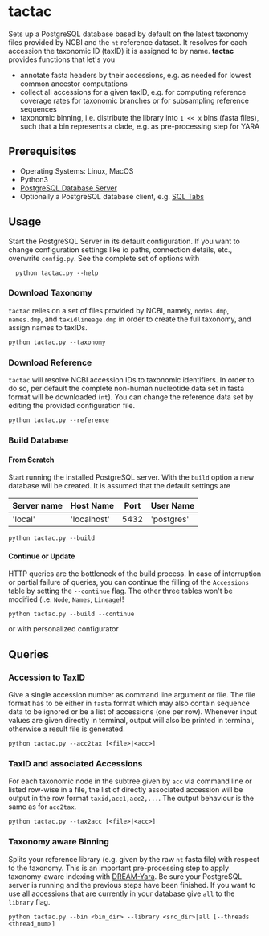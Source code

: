 # tactac

Sets up a PostgreSQL database based by default on the latest taxonomy files provided by NCBI and the `nt` reference dataset. It resolves for each accession the taxonomic ID (taxID) it is assigned to by name. 
**tactac** provides functions that let's you 
  * annotate fasta headers by their accessions, e.g. as needed for lowest common ancestor computations
  * collect all accessions for a given taxID, e.g. for computing reference coverage rates for taxonomic branches or for subsampling reference sequences
  * taxonomic binning, i.e. distribute the library into `1 << x` bins (fasta files), such that a bin represents a clade, e.g. as pre-processing step for YARA 

## Prerequisites

  * Operating Systems: Linux, MacOS
  * Python3
  * [PostgreSQL Database Server](https://www.postgresql.org/download/) 
  * Optionally a PostgreSQL database client, e.g. [SQL Tabs](https://www.sqltabs.com/)

## Usage

Start the PostgreSQL Server in its default configuration. If you want to change configuration settings like io paths, connection details, etc., overwrite `config.py`. See the complete set of options with 
```shell
  python tactac.py --help
```

### Download Taxonomy
`tactac` relies on a set of files provided by NCBI, namely, `nodes.dmp`, `names.dmp`, and `taxidlineage.dmp` in order to create the full taxonomy, and assign names to taxIDs. 
```shell
python tactac.py --taxonomy
```

### Download Reference
`tactac` will resolve NCBI accession IDs to taxonomic identifiers. In order to do so, per default the complete non-human nucleotide data set in fasta format will be downloaded (`nt`). You can change the reference data set by editing the provided  configuration file.
```shell
python tactac.py --reference
```

### Build Database

#### From Scratch
Start running the installed PostgreSQL server. With the `build` option a new database will be created. It is assumed that the default settings are 

| Server name | Host Name   | Port | User Name  |
|-------------| ------------|------|------------|
| 'local'     | 'localhost' | 5432 | 'postgres' |


```shell
python tactac.py --build
```

#### Continue or Update
HTTP queries are the bottleneck of the build process. In case of interruption or partial failure of queries, you can continue the filling of the `Accessions` table by setting the `--continue` flag. The other three tables won't be modified (i.e. `Node`, `Names`, `Lineage`)!

```shell
python tactac.py --build --continue
```
or with personalized configurator 


## Queries 

### Accession to TaxID
Give a single accession number as command line argument or file. The file format has to be either in `fasta` format which may also contain sequence data to be ignored or be a list of accessions (one per row). Whenever input values are given directly in  terminal, output will also be printed in terminal, otherwise a result file is generated. 
```shell
python tactac.py --acc2tax [<file>|<acc>]
```

### TaxID and associated Accessions
For each taxonomic node in the subtree given by `acc` via command line or listed row-wise in a file, the list of directly associated accession will be output in the row format `taxid,acc1,acc2,...`. The output behaviour is the same as for `acc2tax`.
```shell
python tactac.py --tax2acc [<file>|<acc>]
```

### Taxonomy aware Binning
Splits your reference library (e.g. given by the raw `nt` fasta file) with respect to the taxonomy. This is an important pre-processing step to apply taxonomy-aware indexing with [DREAM-Yara](https://github.com/temehi/dream_yara). Be sure your PostgreSQL server is running and the previous steps have been finished. If you want to use all accessions that are currently in your database give `all` to the `library` flag.
```shell
python tactac.py --bin <bin_dir> --library <src_dir>|all [--threads <thread_num>]
```
